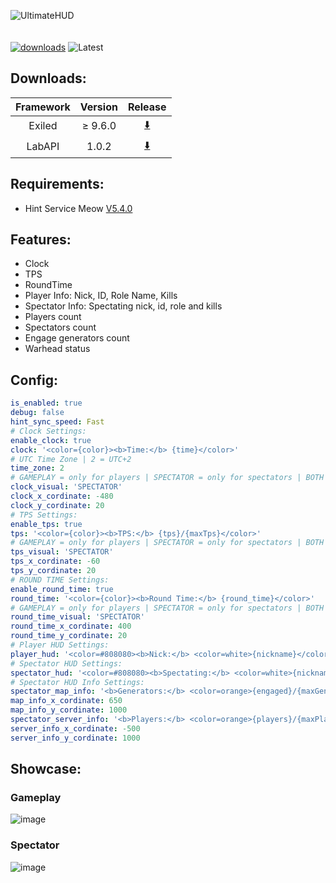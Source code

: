 ![UltimateHUD](https://github.com/user-attachments/assets/624b8a88-7269-452a-a507-f87ca6363179)<br><br><br>
[![downloads](https://img.shields.io/github/downloads/Vretu-Dev/UltimateHUD/total?style=for-the-badge&logo=icloud&color=%233A6D8C)](https://github.com/Vretu-Dev/UltimateHUD/releases/latest)
![Latest](https://img.shields.io/github/v/release/Vretu-Dev/UltimateHUD?style=for-the-badge&label=Latest%20Release&color=%23D91656)

## Downloads:
| Framework | Version    |  Release                                                              |
|:---------:|:----------:|:----------------------------------------------------------------------:|
| Exiled    | ≥ 9.6.0    | [⬇️](https://github.com/Vretu-Dev/UltimateHUD/releases/latest)        |
| LabAPI    | 1.0.2      | [⬇️](https://github.com/Vretu-Dev/UltimateHUD/releases/latest) |

## Requirements:
- Hint Service Meow [V5.4.0](https://github.com/MeowServer/HintServiceMeow/releases/tag/V5.4.0)

## Features:
- Clock
- TPS
- RoundTime
- Player Info: Nick, ID, Role Name, Kills
- Spectator Info: Spectating nick, id, role and kills
- Players count
- Spectators count
- Engage generators count
- Warhead status

## Config:
```yaml
is_enabled: true
debug: false
hint_sync_speed: Fast
# Clock Settings:
enable_clock: true
clock: '<color={color}><b>Time:</b> {time}</color>'
# UTC Time Zone | 2 = UTC+2
time_zone: 2
# GAMEPLAY = only for players | SPECTATOR = only for spectators | BOTH = spectator & gameplay
clock_visual: 'SPECTATOR'
clock_x_cordinate: -480
clock_y_cordinate: 20
# TPS Settings:
enable_tps: true
tps: '<color={color}><b>TPS:</b> {tps}/{maxTps}</color>'
# GAMEPLAY = only for players | SPECTATOR = only for spectators | BOTH = spectator & gameplay
tps_visual: 'SPECTATOR'
tps_x_cordinate: -60
tps_y_cordinate: 20
# ROUND TIME Settings:
enable_round_time: true
round_time: '<color={color}><b>Round Time:</b> {round_time}</color>'
# GAMEPLAY = only for players | SPECTATOR = only for spectators | BOTH = spectator & gameplay
round_time_visual: 'SPECTATOR'
round_time_x_cordinate: 400
round_time_y_cordinate: 20
# Player HUD Settings:
player_hud: '<color=#808080><b>Nick:</b> <color=white>{nickname}</color> <b>|</b> <b>ID:</b> <color=white>{id}</color> <b>|</b> <b>Role:</b> {role} <b>| Kills:</b> <color=yellow>{kills}</color></color>'
# Spectator HUD Settings:
spectator_hud: '<color=#808080><b>Spectating:</b> <color=white>{nickname}</color> <b>|</b> <b>ID:</b> <color=white>{id}</color> <b>|</b> <b>Role:</b> {role} <b>| Kills:</b> <color=yellow>{kills}</color></color>'
# Spectator HUD Info Settings:
spectator_map_info: '<b>Generators:</b> <color=orange>{engaged}/{maxGenerators}</color> <b>| Warhead:</b> <color={warheadColor}>{warheadStatus}</color>'
map_info_x_cordinate: 650
map_info_y_cordinate: 1000
spectator_server_info: '<b>Players:</b> <color=orange>{players}/{maxPlayers}</color> <b>| Spectators:</b> <color=orange>{spectators}</color>'
server_info_x_cordinate: -500
server_info_y_cordinate: 1000
```

## Showcase:
### Gameplay
![image](https://github.com/user-attachments/assets/8595f42f-7ffe-4443-bb54-b02407b8ac42)

### Spectator
![image](https://github.com/user-attachments/assets/51255713-8c8e-41f5-a474-8d84aa37b7e8)
